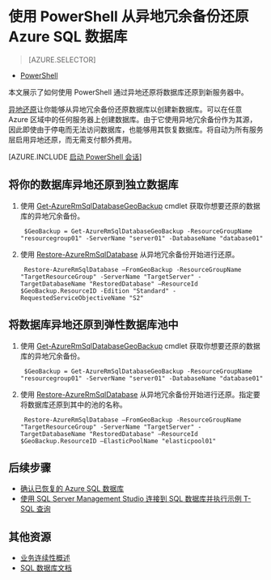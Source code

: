 <properties 
    pageTitle="从异地冗余备份还原 Azure SQL 数据库 (PowerShell) | Azure" 
    description="从异地冗余备份将 Azure SQL 数据库还原到新的服务器中" 
    services="sql-database" 
    documentationCenter="" 
    authors="stevestein" 
    manager="jhubbard" 
    editor=""/>

<tags
    ms.service="sql-database"
    ms.date="05/10/2016"
    wacn.date="06/14/2016"/>

# 使用 PowerShell 从异地冗余备份还原 Azure SQL 数据库

> [AZURE.SELECTOR]
- [PowerShell](/documentation/articles/sql-database-geo-restore-powershell)

本文展示了如何使用 PowerShell 通过异地还原将数据库还原到新服务器中。

[异地还原](/documentation/articles/sql-database-geo-restore)让你能够从异地冗余备份还原数据库以创建新数据库。可以在任意 Azure 区域中的任何服务器上创建数据库。由于它使用异地冗余备份作为其源，因此即使由于停电而无法访问数据库，也能够用其恢复数据库。将自动为所有服务层启用异地还原，而无需支付额外费用。

[AZURE.INCLUDE [启动 PowerShell 会话](../includes/sql-database-powershell.md)]

## 将你的数据库异地还原到独立数据库

1. 使用 [Get-AzureRmSqlDatabaseGeoBackup](https://msdn.microsoft.com/zh-cn/library/azure/mt693388.aspx) cmdlet 获取你想要还原的数据库的异地冗余备份。

        $GeoBackup = Get-AzureRmSqlDatabaseGeoBackup -ResourceGroupName "resourcegroup01" -ServerName "server01" -DatabaseName "database01"

2. 使用 [Restore-AzureRmSqlDatabase](https://msdn.microsoft.com/zh-cn/library/azure/mt693390.aspx) 从异地冗余备份开始进行还原。
    
        Restore-AzureRmSqlDatabase –FromGeoBackup -ResourceGroupName "TargetResourceGroup" -ServerName "TargetServer" -TargetDatabaseName "RestoredDatabase" –ResourceId $GeoBackup.ResourceID -Edition "Standard" -RequestedServiceObjectiveName "S2"


## 将数据库异地还原到弹性数据库池中

1. 使用 [Get-AzureRmSqlDatabaseGeoBackup](https://msdn.microsoft.com/zh-cn/library/azure/mt693388.aspx) cmdlet 获取你想要还原的数据库的异地冗余备份。

        $GeoBackup = Get-AzureRmSqlDatabaseGeoBackup -ResourceGroupName "resourcegroup01" -ServerName "server01" -DatabaseName "database01"

2. 使用 [Restore-AzureRmSqlDatabase](https://msdn.microsoft.com/zh-cn/library/azure/mt693390.aspx) 从异地冗余备份开始进行还原。指定要将数据库还原到其中的池的名称。
    
        Restore-AzureRmSqlDatabase –FromGeoBackup -ResourceGroupName "TargetResourceGroup" -ServerName "TargetServer" -TargetDatabaseName "RestoredDatabase" –ResourceId $GeoBackup.ResourceID –ElasticPoolName "elasticpool01"  

## 后续步骤

- [确认已恢复的 Azure SQL 数据库](/documentation/articles/sql-database-recovered-finalize)
- [使用 SQL Server Management Studio 连接到 SQL 数据库并执行示例 T-SQL 查询](/documentation/articles/sql-database-connect-query-ssms)


## 其他资源

- [业务连续性概述](/documentation/articles/sql-database-business-continuity)
- [SQL 数据库文档](/documentation/services/sql-databases)

<!---HONumber=Mooncake_0530_2016-->
